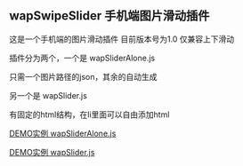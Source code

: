 wapSwipeSlider  手机端图片滑动插件
-----------------------------------

这是一个手机端的图片滑动插件  目前版本号为1.0 仅兼容上下滑动<br /> 

插件分为两个，一个是  wapSliderAlone.js<br /> 

只需一个图片路径的json，其余的自动生成<br /> 

另一个是  wapSlider.js<br /> 

有固定的html结构，在li里面可以自由添加html<br /> 

[DEMO实例    wapSliderAlone.js](http://akdemo.sinaapp.com/wap/swipeslide/alone.html)<br /> 

[DEMO实例    wapSlider.js](http://akdemo.sinaapp.com/wap/swipeslide/index.html)<br /> 